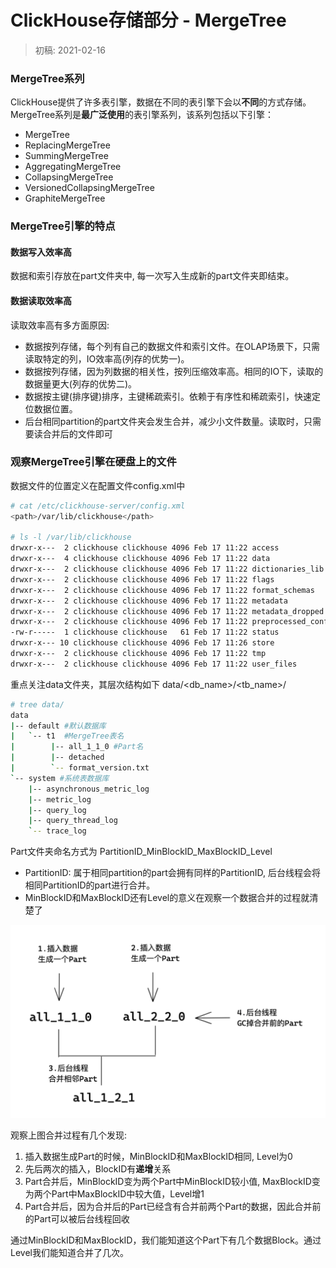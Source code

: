 # ClickHouse存储部分 - MergeTree

> 初稿: 2021-02-16

### MergeTree系列

ClickHouse提供了许多表引擎，数据在不同的表引擎下会以**不同**的方式存储。MergeTree系列是**最广泛使用**的表引擎系列，该系列包括以下引擎：

* MergeTree
* ReplacingMergeTree
* SummingMergeTree
* AggregatingMergeTree
* CollapsingMergeTree
* VersionedCollapsingMergeTree
* GraphiteMergeTree

### MergeTree引擎的特点

#### 数据写入效率高

数据和索引存放在part文件夹中,  每一次写入生成新的part文件夹即结束。

#### 数据读取效率高

读取效率高有多方面原因:

* 数据按列存储，每个列有自己的数据文件和索引文件。在OLAP场景下，只需读取特定的列，IO效率高\(列存的优势一\)。
* 数据按列存储，因为列数据的相关性，按列压缩效率高。相同的IO下，读取的数据量更大\(列存的优势二\)。
* 数据按主键\(排序键\)排序，主键稀疏索引。依赖于有序性和稀疏索引，快速定位数据位置。
* 后台相同partition的part文件夹会发生合并，减少小文件数量。读取时，只需要读合并后的文件即可

### 观察MergeTree引擎在硬盘上的文件

数据文件的位置定义在配置文件config.xml中

```bash
# cat /etc/clickhouse-server/config.xml
<path>/var/lib/clickhouse</path>

# ls -l /var/lib/clickhouse
drwxr-x---  2 clickhouse clickhouse 4096 Feb 17 11:22 access
drwxr-x---  4 clickhouse clickhouse 4096 Feb 17 11:22 data
drwxr-x---  2 clickhouse clickhouse 4096 Feb 17 11:22 dictionaries_lib
drwxr-x---  2 clickhouse clickhouse 4096 Feb 17 11:22 flags
drwxr-x---  2 clickhouse clickhouse 4096 Feb 17 11:22 format_schemas
drwxr-x---  2 clickhouse clickhouse 4096 Feb 17 11:22 metadata
drwxr-x---  2 clickhouse clickhouse 4096 Feb 17 11:22 metadata_dropped
drwxr-x---  2 clickhouse clickhouse 4096 Feb 17 11:22 preprocessed_configs
-rw-r-----  1 clickhouse clickhouse   61 Feb 17 11:22 status
drwxr-x--- 10 clickhouse clickhouse 4096 Feb 17 11:26 store
drwxr-x---  2 clickhouse clickhouse 4096 Feb 17 11:22 tmp
drwxr-x---  2 clickhouse clickhouse 4096 Feb 17 11:22 user_files
```

重点关注data文件夹，其层次结构如下 data/&lt;db\_name&gt;/&lt;tb\_name&gt;/

```bash
# tree data/ 
data
|-- default #默认数据库 
|   `-- t1  #MergeTree表名
|        |-- all_1_1_0 #Part名
|        |-- detached
|        `-- format_version.txt
`-- system #系统表数据库
    |-- asynchronous_metric_log
    |-- metric_log
    |-- query_log 
    |-- query_thread_log 
    `-- trace_log
```

Part文件夹命名方式为 PartitionID\_MinBlockID\_MaxBlockID\_Level

* PartitionID: 属于相同partition的part会拥有同样的PartitionID, 后台线程会将相同PartitionID的part进行合并。
* MinBlockID和MaxBlockID还有Level的意义在观察一个数据合并的过程就清楚了



![Part&#x5408;&#x5E76;&#x8FC7;&#x7A0B;](.gitbook/assets/image%20%282%29.png)

观察上图合并过程有几个发现:

1. 插入数据生成Part的时候，MinBlockID和MaxBlockID相同, Level为0
2. 先后两次的插入，BlockID有**递增**关系
3. Part合并后，MinBlockID变为两个Part中MinBlockID较小值, MaxBlockID变为两个Part中MaxBlockID中较大值，Level增1
4. Part合并后，因为合并后的Part已经含有合并前两个Part的数据，因此合并前的Part可以被后台线程回收

通过MinBlockID和MaxBlockID，我们能知道这个Part下有几个数据Block。通过Level我们能知道合并了几次。





